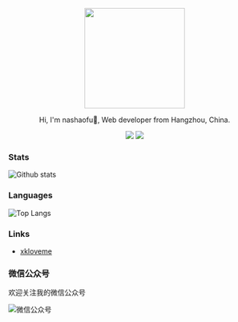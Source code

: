 <div align="center">
  <p><img src="https://avatars0.githubusercontent.com/u/19303058" width="200" /></p>
  <p>Hi, I'm nashaofu👋, Web developer from Hangzhou, China.</p>
  <p>
    <img src="https://img.shields.io/github/followers/nashaofu"/>
    <img src="https://visitor-badge.laobi.icu/badge?page_id=nashaofu.nashaofu.README.md" />
  </p>
<!--   <p><img src="https://github-readme-stats.vercel.app/api?username=nashaofu&show_icons=true&hide_border=true"/></p> -->
</div>

<!--
**nashaofu/nashaofu** is a ✨ _special_ ✨ repository because its `README.md` (this file) appears on your GitHub profile.

Here are some ideas to get you started:

- 🔭 I’m currently working on ...
- 🌱 I’m currently learning ...
- 👯 I’m looking to collaborate on ...
- 🤔 I’m looking for help with ...
- 💬 Ask me about ...
- 📫 How to reach me: ...
- 😄 Pronouns: ...
- ⚡ Fun fact: ...
-->

### Stats

![Github stats](https://github-readme-stats.vercel.app/api?username=nashaofu&show_icons=true&hide_border=true)

### Languages

![Top Langs](https://github-readme-stats.vercel.app/api/top-langs/?username=nashaofu&hide_border=true)

### Links

- [xkloveme](https://github.com/xkloveme)

### 微信公众号

欢迎关注我的微信公众号

![微信公众号](./mp-qrcode)
